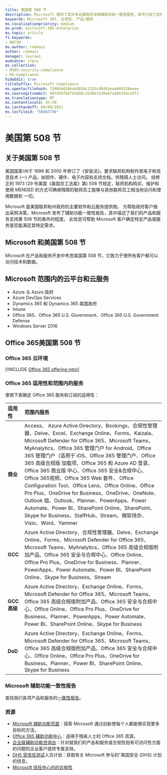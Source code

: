 ```yaml
---
title: 美国第 508 节
description: Microsoft 提供了其许多云服务的详细辅助功能一致性报告，其中介绍了这些服务的辅助功能。
keywords: Microsoft 365, 合规性, 产品/服务
ms.localizationpriority: medium
ms.prod: microsoft-365-enterprise
ms.topic: article
f1.keywords:
- NOCSH
ms.author: robmazz
author: robmazz
manager: laurawi
audience: itpro
ms.collection:
- M365-security-compliance
- MS-Compliance
hideEdit: true
titleSuffix: Microsoft Compliance
ms.openlocfilehash: 728050d20babd819c2153cd04b3eae849120eeee
ms.sourcegitcommit: 997dd3f66f65686c2e38b7e30e67add426dce5f3
ms.translationtype: MT
ms.contentlocale: zh-CN
ms.lasthandoff: 09/09/2021
ms.locfileid: "58947736"
---
```

# <a name="us-section-508"></a>美国第 508 节

## <a name="about-us-section-508"></a>关于美国第 508 节

美国国家/州于 1998 和 2000 年修订了《安装法》，要求联邦机构制作其电子和信息技术 (一) 产品，如软件、硬件、电子内容和支持文档，供残障人士访问。 经修正的 1973 (29 号美国《美国员工法案》第) 508 节规定，联邦机构购买、维护和使用 MENDED 的方式可确保残障的联邦员工能够与其他联邦员工相当地访问和使用数据和 一切。

Microsoft 是美国联邦和州政府的主要软件和云服务提供商。  为帮助政府客户做出采购决策，Microsoft 发布了辅助功能一致性报告，其中描述了我们的产品和服务支持第 508 节的条件的程度。  此信息可帮助 Microsoft 客户确定特定产品或服务是否能满足其特定需求。

## <a name="microsoft-and-us-section-508"></a>Microsoft 和美国第 508 节

Microsoft 在产品和服务开发中考虑美国第 508 节，它致力于使所有客户都可以访问技术和数据。

## <a name="microsoft-in-scope-cloud-platforms--services"></a>Microsoft 范围内的云平台和云服务

- Azure 与 Azure 政府
- Azure DevOps Services
- Dynamics 365 和 Dynamics 365 美国政府
- Intune
- Office 365、Office 365 U.S. Government、Office 365 U.S. Government Defense
- Windows Server 2016

## <a name="office-365-and-us-section-508"></a>Office 365美国第 508 节

### <a name="office-365-cloud-environments"></a>Office 365 云环境

[!INCLUDE [Office 365 offering intro](../includes/o365-offering-introduction.md)]

### <a name="office-365-applicability-and-in-scope-services"></a>Office 365 适用性和范围内的服务

使用下表确定 Office 365 服务和订阅的适用性：

| **适用性** | **范围内服务** |
|:------------------|:----------------------|
| **商业** | Access、 Azure Active Directory、Bookings、合规性管理器、Delve、Excel、Exchange Online、Forms、Kaizala、Microsoft Defender for Office 365、Microsoft Teams、MyAnalytics、Office 365 管理门户 for Android、Office 365 管理门户（适用于 iOS、Office 365 管理门户、Office 365 高级合规版 加载项、Office 365 和 Azure AD 登录、Office 365 商业版 中心、Office 365 安全&合规中心、Office 365视频、Office 365 Web 套件、 Office Configuration Tool、Office Lens、Office Online、Office Pro Plus、OneDrive for Business、OneDrive、OneNote、Outlook 组、Outlook、Planner、PowerApps、Power Automate、Power BI、SharePoint Online、SharePoint、Skype for Business、StaffHub、Stream、微软待办、Visio、Word、Yammer  |
| **GCC** | Azure Active Directory、合规性管理器、Delve、Exchange Online、Forms、Microsoft Defender for Office 365、Microsoft Teams、MyAnalytics、Office 365 高级合规版附加产品、Office 365 安全与合规中心、Office Online、Office Pro Plus、OneDrive for Business、Planner、PowerApps、Power Automate、Power BI、SharePoint Online、Skype for Business、Stream |
| **GCC 高级** | Azure Active Directory、Exchange Online、Forms、Microsoft Defender for Office 365、Microsoft Teams、Office 365 高级合规版附加产品、Office 365 安全与合规中心、Office Online、Office Pro Plus、OneDrive for Business、Planner、PowerApps、Power Automate、Power BI、SharePoint Online、Skype for Business |
| **DoD** | Azure Active Directory、Exchange Online、Forms、Microsoft Defender for Office 365、Microsoft Teams、Office 365 高级合规版附加产品、Office 365 安全与合规中心、Office Online、Office Pro Plus、OneDrive for Business、Planner、Power BI、SharePoint Online、Skype for Business |

### <a name="microsoft-accessibility-conformance-reports"></a>Microsoft 辅助功能一致性报告

查找我们各项产品和服务的[一致性报告](https://cloudblogs.microsoft.com/industry-blog/government/2018/09/11/accessibility-conformance-reports/)。

### <a name="resources"></a>资源

- [Microsoft 辅助功能页面](https://go.microsoft.com/fwlink/p/?linkid=2051579)：探索 Microsoft 通过创新使每个人都能够实现更多目标的方法。
- [Office 365 辅助功能中心](https://go.microsoft.com/fwlink/p/?linkid=2051801)：适用于残疾人士的 Office 365 资源。
- [企业级辅助功能咨询台](https://go.microsoft.com/fwlink/p/?linkid=2050890)：针对就我们的产品和服务或合规性抱有可访问性方面的问题的企业客户提供专属支持。
- [DHS 受信任测试](https://go.microsoft.com/fwlink/?linkid=2052171)人员计划：获取有关 Microsoft 参与的"美国安全 (DHS) 计划的信息。
- [Microsoft 信任中心内的合规性](https://www.microsoft.com/trust-center/compliance/compliance-overview)

